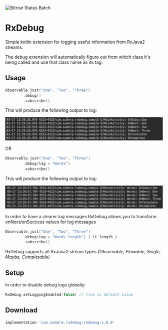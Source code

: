 ![Bitrise Status Batch](https://www.bitrise.io/app/a1b4cf0e7fbe4f37/status.svg?token=6OMQfWN2YTSCYO9SXU-v3w&branch=master)

# RxDebug
Simple kotlin extension for logging useful information from RxJava2 streams.

The debug extension will automatically figure out from which class it's being called and use that class name as its tag.

## Usage
```Kotlin
Observable.just("One", "Two", "Three")
        .debug()
        .subscribe()
```

This will produce the following output to log:

<img src="images/log_without_tag.png" width="800">

OR

```Kotlin
Observable.just("One", "Two", "Three")
        .debug(tag = "Words")
        .subscribe()
```

This will produce the following output to log:

<img src="images/log_with_tag.png" width="800">

In order to have a clearer log messages RxDebug allows you to transform onNext/onSuccess values for log messages

```Kotlin
Observable.just("One", "Two", "Three")
        .debug(tag = "Words length") { it.length }
        .subscribe()
```

RxDebug supports all RxJava2 stream types _(Observable, Flowable, Single, Maybe, Completable)_

## Setup

In order to disable debug logs globally:

```Kotlin
RxDebug.setLoggingEnabled(false) // true is default value
```

## Download
```groovy
implementation 'com.sumera.rxdebug:rxdebug:1.0.0'
```
